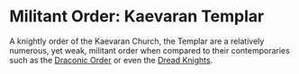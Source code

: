 # Militant Order: Kaevaran Templar
A knightly order of the Kaevaran Church, the Templar are a relatively numerous, yet weak, militant order when compared to their contemporaries such as the [Draconic Order](./DraconicOrder/DraconicOrder.md) or even the [Dread Knights](./DreadKnights.md).